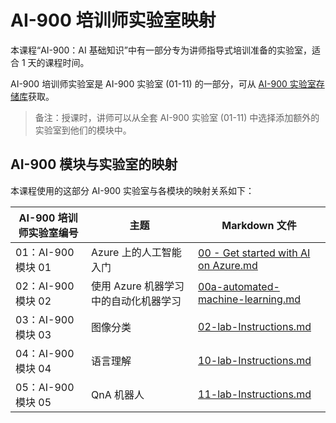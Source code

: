 ﻿# AI-900 培训师实验室映射

本课程“AI-900：AI 基础知识”中有一部分专为讲师指导式培训准备的实验室，适合 1 天的课程时间。

AI-900 培训师实验室是 AI-900 实验室 (01-11) 的一部分，可从 [AI-900 实验室存储库](https://github.com/MicrosoftLearning/AI-900ZH-Microsoft-Azure-AI-Fundamentals)获取。

> 备注：授课时，讲师可以从全套 AI-900 实验室 (01-11) 中选择添加额外的实验室到他们的模块中。

## AI-900 模块与实验室的映射

本课程使用的这部分 AI-900 实验室与各模块的映射关系如下： 

| AI-900 培训师实验室编号 | 主题 | Markdown 文件 |
| --- | --- | --- |
| 01：AI-900 模块 01 | Azure 上的人工智能入门 | [00 - Get started with AI on Azure.md](https://github.com/MicrosoftLearning/AI-900ZH-Microsoft-Azure-AI-Fundamentals/blob/master/Instructions/00%20-%20Get%20started%20with%20AI%20on%20Azure.md) |
| 02：AI-900 模块 02 | 使用 Azure 机器学习中的自动化机器学习 | [00a-automated-machine-learning.md](https://github.com/MicrosoftLearning/AI-900ZH-Microsoft-Azure-AI-Fundamentals/blob/master/Instructions/00a-automated-machine-learning.md) |
| 03：AI-900 模块 03 | 图像分类  | [02-lab-Instructions.md](https://github.com/MicrosoftLearning/AI-900ZH-Microsoft-Azure-AI-Fundamentals/blob/master/Instructions/02-lab-Instructions.md) |
| 04：AI-900 模块 04 | 语言理解 | [10-lab-Instructions.md](https://github.com/MicrosoftLearning/AI-900ZH-Microsoft-Azure-AI-Fundamentals/blob/master/Instructions/10-lab-Instructions.md) |
| 05：AI-900 模块 05 | QnA 机器人 | [11-lab-Instructions.md](https://github.com/MicrosoftLearning/AI-900ZH-Microsoft-Azure-AI-Fundamentals/blob/master/Instructions/11-lab-Instructions.md) |

